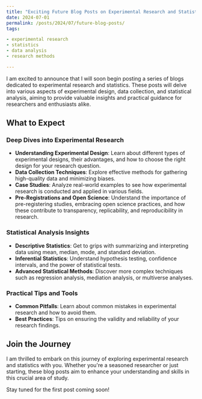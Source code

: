 ```yaml
---
title: "Exciting Future Blog Posts on Experimental Research and Statistics"
date: 2024-07-01
permalink: /posts/2024/07/future-blog-posts/
tags:

- experimental research
- statistics
- data analysis
- research methods

---
```


I am excited to announce that I will soon begin posting a series of blogs dedicated to experimental research and
statistics. These posts will delve into various aspects of experimental design, data collection, and statistical
analysis, aiming to provide valuable insights and practical guidance for researchers and enthusiasts alike.

## What to Expect

### Deep Dives into Experimental Research

- **Understanding Experimental Design**: Learn about different types of experimental designs, their advantages, and how
  to choose the right design for your research question.
- **Data Collection Techniques**: Explore effective methods for gathering high-quality data and minimizing biases.
- **Case Studies**: Analyze real-world examples to see how experimental research is conducted and applied in various
  fields.
- **Pre-Registrations and Open Science**: Understand the importance of pre-registering studies, embracing open science
  practices, and how these contribute to transparency, replicability, and reproducibility in research.

### Statistical Analysis Insights

- **Descriptive Statistics**: Get to grips with summarizing and interpreting data using mean, median, mode, and standard
  deviation.
- **Inferential Statistics**: Understand hypothesis testing, confidence intervals, and the power of statistical tests.
- **Advanced Statistical Methods**: Discover more complex techniques such as regression analysis, mediation analysis, or
  multiverse analyses.

### Practical Tips and Tools

- **Common Pitfalls**: Learn about common mistakes in experimental research and how to avoid them.
- **Best Practices**: Tips on ensuring the validity and reliability of your research findings.

## Join the Journey

I am thrilled to embark on this journey of exploring experimental research and statistics with you. Whether you're a
seasoned researcher or just starting, these blog posts aim to enhance your understanding and skills in this crucial area
of study.

Stay tuned for the first post coming soon!
